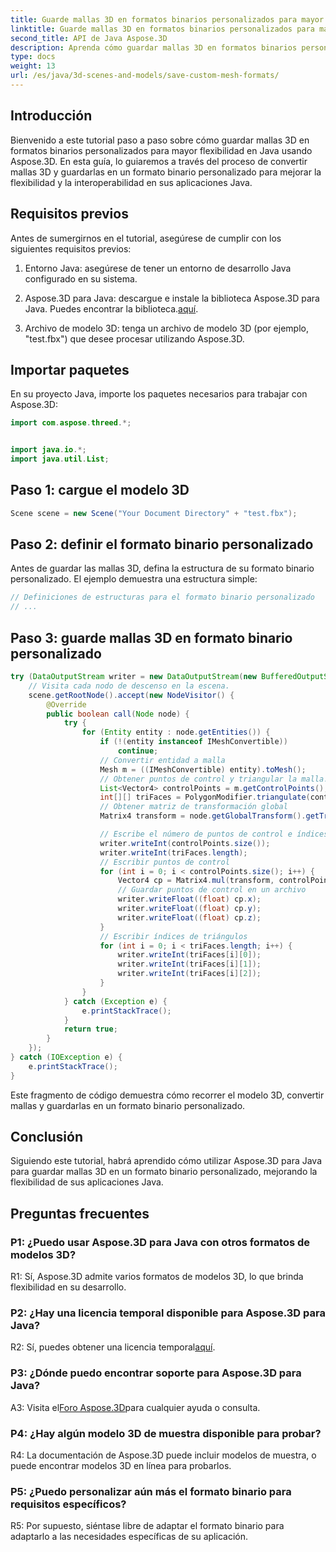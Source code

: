 ```yaml
---
title: Guarde mallas 3D en formatos binarios personalizados para mayor flexibilidad en Java
linktitle: Guarde mallas 3D en formatos binarios personalizados para mayor flexibilidad en Java
second_title: API de Java Aspose.3D
description: Aprenda cómo guardar mallas 3D en formatos binarios personalizados usando Aspose.3D para Java. Mejore la flexibilidad en las aplicaciones Java con este tutorial paso a paso.
type: docs
weight: 13
url: /es/java/3d-scenes-and-models/save-custom-mesh-formats/
---
```

## Introducción

Bienvenido a este tutorial paso a paso sobre cómo guardar mallas 3D en formatos binarios personalizados para mayor flexibilidad en Java usando Aspose.3D. En esta guía, lo guiaremos a través del proceso de convertir mallas 3D y guardarlas en un formato binario personalizado para mejorar la flexibilidad y la interoperabilidad en sus aplicaciones Java.

## Requisitos previos

Antes de sumergirnos en el tutorial, asegúrese de cumplir con los siguientes requisitos previos:

1. Entorno Java: asegúrese de tener un entorno de desarrollo Java configurado en su sistema.

2.  Aspose.3D para Java: descargue e instale la biblioteca Aspose.3D para Java. Puedes encontrar la biblioteca.[aquí](https://releases.aspose.com/3d/java/).

3. Archivo de modelo 3D: tenga un archivo de modelo 3D (por ejemplo, "test.fbx") que desee procesar utilizando Aspose.3D.

## Importar paquetes

En su proyecto Java, importe los paquetes necesarios para trabajar con Aspose.3D:

```java
import com.aspose.threed.*;


import java.io.*;
import java.util.List;
```

## Paso 1: cargue el modelo 3D

```java
Scene scene = new Scene("Your Document Directory" + "test.fbx");
```

## Paso 2: definir el formato binario personalizado

Antes de guardar las mallas 3D, defina la estructura de su formato binario personalizado. El ejemplo demuestra una estructura simple:

```java
// Definiciones de estructuras para el formato binario personalizado
// ...
```

## Paso 3: guarde mallas 3D en formato binario personalizado

```java
try (DataOutputStream writer = new DataOutputStream(new BufferedOutputStream(new FileOutputStream("Your Document Directory" + "Save3DMeshesInCustomBinaryFormat_out")))) {
    // Visita cada nodo de descenso en la escena.
    scene.getRootNode().accept(new NodeVisitor() {
        @Override
        public boolean call(Node node) {
            try {
                for (Entity entity : node.getEntities()) {
                    if (!(entity instanceof IMeshConvertible))
                        continue;
                    // Convertir entidad a malla
                    Mesh m = ((IMeshConvertible) entity).toMesh();
                    // Obtener puntos de control y triangular la malla.
                    List<Vector4> controlPoints = m.getControlPoints();
                    int[][] triFaces = PolygonModifier.triangulate(controlPoints, m.getPolygons());
                    // Obtener matriz de transformación global
                    Matrix4 transform = node.getGlobalTransform().getTransformMatrix();

                    // Escribe el número de puntos de control e índices de triángulos.
                    writer.writeInt(controlPoints.size());
                    writer.writeInt(triFaces.length);
                    // Escribir puntos de control
                    for (int i = 0; i < controlPoints.size(); i++) {
                        Vector4 cp = Matrix4.mul(transform, controlPoints.get(i));
                        // Guardar puntos de control en un archivo
                        writer.writeFloat((float) cp.x);
                        writer.writeFloat((float) cp.y);
                        writer.writeFloat((float) cp.z);
                    }
                    // Escribir índices de triángulos
                    for (int i = 0; i < triFaces.length; i++) {
                        writer.writeInt(triFaces[i][0]);
                        writer.writeInt(triFaces[i][1]);
                        writer.writeInt(triFaces[i][2]);
                    }
                }
            } catch (Exception e) {
                e.printStackTrace();
            }
            return true;
        }
    });
} catch (IOException e) {
    e.printStackTrace();
}
```

Este fragmento de código demuestra cómo recorrer el modelo 3D, convertir mallas y guardarlas en un formato binario personalizado.

## Conclusión

Siguiendo este tutorial, habrá aprendido cómo utilizar Aspose.3D para Java para guardar mallas 3D en un formato binario personalizado, mejorando la flexibilidad de sus aplicaciones Java.

## Preguntas frecuentes

### P1: ¿Puedo usar Aspose.3D para Java con otros formatos de modelos 3D?

R1: Sí, Aspose.3D admite varios formatos de modelos 3D, lo que brinda flexibilidad en su desarrollo.

### P2: ¿Hay una licencia temporal disponible para Aspose.3D para Java?

 R2: Sí, puedes obtener una licencia temporal[aquí](https://purchase.aspose.com/temporary-license/).

### P3: ¿Dónde puedo encontrar soporte para Aspose.3D para Java?

 A3: Visita el[Foro Aspose.3D](https://forum.aspose.com/c/3d/18)para cualquier ayuda o consulta.

### P4: ¿Hay algún modelo 3D de muestra disponible para probar?

R4: La documentación de Aspose.3D puede incluir modelos de muestra, o puede encontrar modelos 3D en línea para probarlos.

### P5: ¿Puedo personalizar aún más el formato binario para requisitos específicos?

R5: Por supuesto, siéntase libre de adaptar el formato binario para adaptarlo a las necesidades específicas de su aplicación.